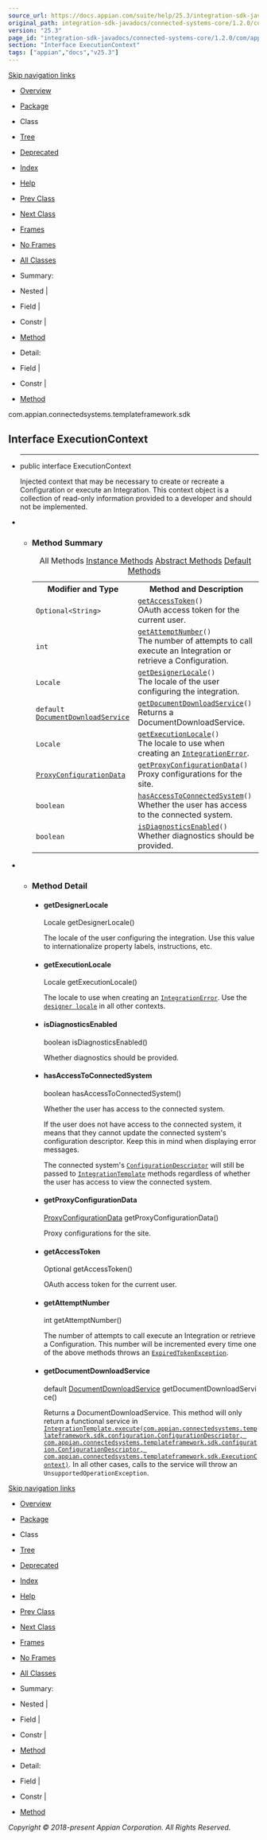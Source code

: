 ```yaml
---
source_url: https://docs.appian.com/suite/help/25.3/integration-sdk-javadocs/connected-systems-core/1.2.0/com/appian/connectedsystems/templateframework/sdk/ExecutionContext.html
original_path: integration-sdk-javadocs/connected-systems-core/1.2.0/com/appian/connectedsystems/templateframework/sdk/ExecutionContext.html
version: "25.3"
page_id: "integration-sdk-javadocs/connected-systems-core/1.2.0/com/appian/connectedsystems/templateframework/sdk/ExecutionContext"
section: "Interface ExecutionContext"
tags: ["appian","docs","v25.3"]
---
```



[Skip navigation links](#skip.navbar.top "Skip navigation links")

-   [Overview](../../../../../overview-summary.html)
-   [Package](package-summary.html)
-   Class
-   [Tree](package-tree.html)
-   [Deprecated](../../../../../deprecated-list.html)
-   [Index](../../../../../index-all.html)
-   [Help](../../../../../help-doc.html)

-   [Prev Class](../../../../../com/appian/connectedsystems/templateframework/sdk/ConnectedSystemTemplate.html "interface in com.appian.connectedsystems.templateframework.sdk")
-   [Next Class](../../../../../com/appian/connectedsystems/templateframework/sdk/IntegrationError.html "class in com.appian.connectedsystems.templateframework.sdk")

-   [Frames](../../../../../index.html?com/appian/connectedsystems/templateframework/sdk/ExecutionContext.html)
-   [No Frames](ExecutionContext.html)

-   [All Classes](../../../../../allclasses-noframe.html)

-   Summary: 
-   Nested | 
-   Field | 
-   Constr | 
-   [Method](#method.summary)

-   Detail: 
-   Field | 
-   Constr | 
-   [Method](#method.detail)

com.appian.connectedsystems.templateframework.sdk

## Interface ExecutionContext

-   * * *

    public interface ExecutionContext

    Injected context that may be necessary to create or recreate a Configuration or execute an Integration. This context object is a collection of read-only information provided to a developer and should not be implemented.

-   -   ### Method Summary

        <table class="memberSummary" border="0" cellpadding="3" cellspacing="0" summary="Method Summary table, listing methods, and an explanation"><caption><span id="t0" class="activeTableTab"><span>All Methods</span><span class="tabEnd">&nbsp;</span></span><span id="t2" class="tableTab"><span><a href="javascript:show(2);">Instance Methods</a></span><span class="tabEnd">&nbsp;</span></span><span id="t3" class="tableTab"><span><a href="javascript:show(4);">Abstract Methods</a></span><span class="tabEnd">&nbsp;</span></span><span id="t5" class="tableTab"><span><a href="javascript:show(16);">Default Methods</a></span><span class="tabEnd">&nbsp;</span></span></caption><tbody><tr><th class="colFirst" scope="col">Modifier and Type</th><th class="colLast" scope="col">Method and Description</th></tr><tr id="i0" class="altColor"><td class="colFirst"><code>Optional&lt;String&gt;</code></td><td class="colLast"><code><span class="memberNameLink"><a href="../../../../../com/appian/connectedsystems/templateframework/sdk/ExecutionContext.html#getAccessToken--">getAccessToken</a></span>()</code><div class="block">OAuth access token for the current user.</div></td></tr><tr id="i1" class="rowColor"><td class="colFirst"><code>int</code></td><td class="colLast"><code><span class="memberNameLink"><a href="../../../../../com/appian/connectedsystems/templateframework/sdk/ExecutionContext.html#getAttemptNumber--">getAttemptNumber</a></span>()</code><div class="block">The number of attempts to call execute an Integration or retrieve a Configuration.</div></td></tr><tr id="i2" class="altColor"><td class="colFirst"><code>Locale</code></td><td class="colLast"><code><span class="memberNameLink"><a href="../../../../../com/appian/connectedsystems/templateframework/sdk/ExecutionContext.html#getDesignerLocale--">getDesignerLocale</a></span>()</code><div class="block">The locale of the user configuring the integration.</div></td></tr><tr id="i3" class="rowColor"><td class="colFirst"><code>default <a href="../../../../../com/appian/connectedsystems/templateframework/sdk/services/DocumentDownloadService.html" title="interface in com.appian.connectedsystems.templateframework.sdk.services">DocumentDownloadService</a></code></td><td class="colLast"><code><span class="memberNameLink"><a href="../../../../../com/appian/connectedsystems/templateframework/sdk/ExecutionContext.html#getDocumentDownloadService--">getDocumentDownloadService</a></span>()</code><div class="block">Returns a DocumentDownloadService.</div></td></tr><tr id="i4" class="altColor"><td class="colFirst"><code>Locale</code></td><td class="colLast"><code><span class="memberNameLink"><a href="../../../../../com/appian/connectedsystems/templateframework/sdk/ExecutionContext.html#getExecutionLocale--">getExecutionLocale</a></span>()</code><div class="block">The locale to use when creating an <a href="../../../../../com/appian/connectedsystems/templateframework/sdk/IntegrationError.html" title="class in com.appian.connectedsystems.templateframework.sdk"><code>IntegrationError</code></a>.</div></td></tr><tr id="i5" class="rowColor"><td class="colFirst"><code><a href="../../../../../com/appian/connectedsystems/templateframework/sdk/ProxyConfigurationData.html" title="interface in com.appian.connectedsystems.templateframework.sdk">ProxyConfigurationData</a></code></td><td class="colLast"><code><span class="memberNameLink"><a href="../../../../../com/appian/connectedsystems/templateframework/sdk/ExecutionContext.html#getProxyConfigurationData--">getProxyConfigurationData</a></span>()</code><div class="block">Proxy configurations for the site.</div></td></tr><tr id="i6" class="altColor"><td class="colFirst"><code>boolean</code></td><td class="colLast"><code><span class="memberNameLink"><a href="../../../../../com/appian/connectedsystems/templateframework/sdk/ExecutionContext.html#hasAccessToConnectedSystem--">hasAccessToConnectedSystem</a></span>()</code><div class="block">Whether the user has access to the connected system.</div></td></tr><tr id="i7" class="rowColor"><td class="colFirst"><code>boolean</code></td><td class="colLast"><code><span class="memberNameLink"><a href="../../../../../com/appian/connectedsystems/templateframework/sdk/ExecutionContext.html#isDiagnosticsEnabled--">isDiagnosticsEnabled</a></span>()</code><div class="block">Whether diagnostics should be provided.</div></td></tr></tbody></table>

-   -   ### Method Detail

        -   #### getDesignerLocale

            Locale getDesignerLocale()

            The locale of the user configuring the integration. Use this value to internationalize property labels, instructions, etc.

        -   #### getExecutionLocale

            Locale getExecutionLocale()

            The locale to use when creating an [`IntegrationError`](../../../../../com/appian/connectedsystems/templateframework/sdk/IntegrationError.html "class in com.appian.connectedsystems.templateframework.sdk"). Use the [`designer locale`](../../../../../com/appian/connectedsystems/templateframework/sdk/ExecutionContext.html#getDesignerLocale--) in all other contexts.

        -   #### isDiagnosticsEnabled

            boolean isDiagnosticsEnabled()

            Whether diagnostics should be provided.

        -   #### hasAccessToConnectedSystem

            boolean hasAccessToConnectedSystem()

            Whether the user has access to the connected system.

            If the user does not have access to the connected system, it means that they cannot update the connected system's configuration descriptor. Keep this in mind when displaying error messages.

            The connected system's [`ConfigurationDescriptor`](../../../../../com/appian/connectedsystems/templateframework/sdk/configuration/ConfigurationDescriptor.html "class in com.appian.connectedsystems.templateframework.sdk.configuration") will still be passed to [`IntegrationTemplate`](../../../../../com/appian/connectedsystems/templateframework/sdk/IntegrationTemplate.html "interface in com.appian.connectedsystems.templateframework.sdk") methods regardless of whether the user has access to view the connected system.

        -   #### getProxyConfigurationData

            [ProxyConfigurationData](../../../../../com/appian/connectedsystems/templateframework/sdk/ProxyConfigurationData.html "interface in com.appian.connectedsystems.templateframework.sdk") getProxyConfigurationData()

            Proxy configurations for the site.

        -   #### getAccessToken

            Optional<String> getAccessToken()

            OAuth access token for the current user.

        -   #### getAttemptNumber

            int getAttemptNumber()

            The number of attempts to call execute an Integration or retrieve a Configuration. This number will be incremented every time one of the above methods throws an [`ExpiredTokenException`](../../../../../com/appian/connectedsystems/templateframework/sdk/oauth/ExpiredTokenException.html "class in com.appian.connectedsystems.templateframework.sdk.oauth").

        -   #### getDocumentDownloadService

            default [DocumentDownloadService](../../../../../com/appian/connectedsystems/templateframework/sdk/services/DocumentDownloadService.html "interface in com.appian.connectedsystems.templateframework.sdk.services") getDocumentDownloadService()

            Returns a DocumentDownloadService. This method will only return a functional service in [`IntegrationTemplate.execute(com.appian.connectedsystems.templateframework.sdk.configuration.ConfigurationDescriptor, com.appian.connectedsystems.templateframework.sdk.configuration.ConfigurationDescriptor, com.appian.connectedsystems.templateframework.sdk.ExecutionContext)`](../../../../../com/appian/connectedsystems/templateframework/sdk/IntegrationTemplate.html#execute-com.appian.connectedsystems.templateframework.sdk.configuration.ConfigurationDescriptor-com.appian.connectedsystems.templateframework.sdk.configuration.ConfigurationDescriptor-com.appian.connectedsystems.templateframework.sdk.ExecutionContext-). In all other cases, calls to the service will throw an `UnsupportedOperationException`.

[Skip navigation links](#skip.navbar.bottom "Skip navigation links")

-   [Overview](../../../../../overview-summary.html)
-   [Package](package-summary.html)
-   Class
-   [Tree](package-tree.html)
-   [Deprecated](../../../../../deprecated-list.html)
-   [Index](../../../../../index-all.html)
-   [Help](../../../../../help-doc.html)

-   [Prev Class](../../../../../com/appian/connectedsystems/templateframework/sdk/ConnectedSystemTemplate.html "interface in com.appian.connectedsystems.templateframework.sdk")
-   [Next Class](../../../../../com/appian/connectedsystems/templateframework/sdk/IntegrationError.html "class in com.appian.connectedsystems.templateframework.sdk")

-   [Frames](../../../../../index.html?com/appian/connectedsystems/templateframework/sdk/ExecutionContext.html)
-   [No Frames](ExecutionContext.html)

-   [All Classes](../../../../../allclasses-noframe.html)

-   Summary: 
-   Nested | 
-   Field | 
-   Constr | 
-   [Method](#method.summary)

-   Detail: 
-   Field | 
-   Constr | 
-   [Method](#method.detail)

_Copyright © 2018-present Appian Corporation. All Rights Reserved._